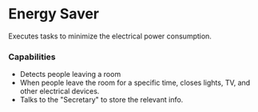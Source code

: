# Energy Saver
Executes tasks to minimize the electrical power consumption.
### Capabilities
  * Detects people leaving a room
  * When people leave the room for a specific time, closes lights, TV, and other electrical devices.
  * Talks to the "Secretary" to store the relevant info.